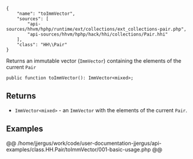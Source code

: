 ``` yamlmeta
{
    "name": "toImmVector",
    "sources": [
        "api-sources/hhvm/hphp/runtime/ext/collections/ext_collections-pair.php",
        "api-sources/hhvm/hphp/hack/hhi/collections/Pair.hhi"
    ],
    "class": "HH\\Pair"
}
```




Returns an immutable vector (` ImmVector `) containing the elements of the
current `` Pair ``




``` Hack
public function toImmVector(): ImmVector<mixed>;
```




## Returns




+ ` ImmVector<mixed> ` - an `` ImmVector `` with the elements of the current ``` Pair ```.




## Examples










@@ /home/jjergus/work/code/user-documentation-jjergus/api-examples/class.HH.Pair/toImmVector/001-basic-usage.php @@
<!-- HHAPIDOC -->
